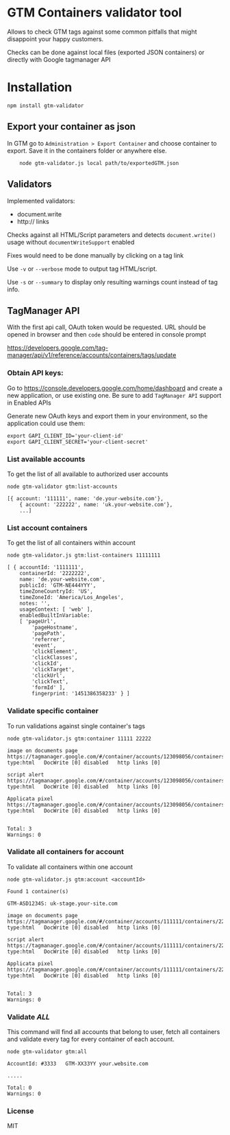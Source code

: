 # GTM Containers validator tool

Allows to check GTM tags against some common pitfalls that might disappoint your happy customers.

Checks can be done against local files (exported JSON containers) or directly with Google tagmanager API


# Installation

```
npm install gtm-validator
```


## Export your container as json

In GTM go to `Administration > Export Container` and choose container to export.
Save it in the containers folder or anywhere else.


        node gtm-validator.js local path/to/exportedGTM.json

## Validators

Implemented validators:
* document.write
* http:// links

Checks against all HTML/Script parameters and detects `document.write()` usage without `documentWriteSupport` enabled

Fixes would need to be done manually by clicking on a tag link

Use `-v` or `--verbose` mode to output tag HTML/script.

Use `-s` or `--summary` to display only resulting warnings count instead of tag info.

## TagManager API

With the first api call, OAuth token would be requested.
URL should be opened in browser and then `code` should be entered in console prompt

https://developers.google.com/tag-manager/api/v1/reference/accounts/containers/tags/update

### Obtain API keys: 
Go to https://console.developers.google.com/home/dashboard and create a new application, or use existing one.
Be sure to add `TagManager API` support in Enabled APIs

Generate new OAuth keys and export them in your environment, so the application could use them:

```
export GAPI_CLIENT_ID='your-client-id'
export GAPI_CLIENT_SECRET='your-client-secret'
```

### List available accounts

To get the list of all available to authorized user accounts

```
node gtm-validator gtm:list-accounts

[{ account: '111111', name: 'de.your-website.com'},
    { account: '222222', name: 'uk.your-website.com'},
    ...]
```

### List account containers

To get the list of all containers within account

```
node gtm-validator.js gtm:list-containers 11111111

[ { accountId: '1111111',
    containerId: '2222222',
    name: 'de.your-website.com',
    publicId: 'GTM-NE444YYY',
    timeZoneCountryId: 'US',
    timeZoneId: 'America/Los_Angeles',
    notes: '',
    usageContext: [ 'web' ],
    enabledBuiltInVariable:
    [ 'pageUrl',
        'pageHostname',
        'pagePath',
        'referrer',
        'event',
        'clickElement',
        'clickClasses',
        'clickId',
        'clickTarget',
        'clickUrl',
        'clickText',
        'formId' ],
        fingerprint: '1451386358233' } ]
```

### Validate specific container

To run validations against single container's tags

```
node gtm-validator.js gtm:container 11111 22222

image on documents page                 https://tagmanager.google.com/#/container/accounts/123098056/containers/1537360/tags/5
type:html   DocWrite [0] disabled   http links [0]

script alert                            https://tagmanager.google.com/#/container/accounts/123098056/containers/1537360/tags/7
type:html   DocWrite [0] disabled   http links [0]

Applicata pixel                         https://tagmanager.google.com/#/container/accounts/123098056/containers/1537360/tags/8
type:html   DocWrite [0] disabled   http links [0]


Total: 3
Warnings: 0

```

### Validate all containers for account

To validate all containers within one account

```
node gtm-validator.js gtm:account <accountId>

Found 1 container(s)

GTM-ASD1234S: uk-stage.your-site.com

image on documents page                 https://tagmanager.google.com/#/container/accounts/111111/containers/22222/tags/5
type:html   DocWrite [0] disabled   http links [0]

script alert                            https://tagmanager.google.com/#/container/accounts/111111/containers/22222/tags/7
type:html   DocWrite [0] disabled   http links [0]

Applicata pixel                         https://tagmanager.google.com/#/container/accounts/111111/containers/22222/tags/8
type:html   DocWrite [0] disabled   http links [0]


Total: 3
Warnings: 0
```

### Validate *ALL*

This command will find all accounts that belong to user, fetch all containers and validate every tag for every container of each account.

```
node gtm-validator gtm:all

AccountId: #3333   GTM-XX33YY your.website.com

.....

Total: 0
Warnings: 0

```


### License
MIT
